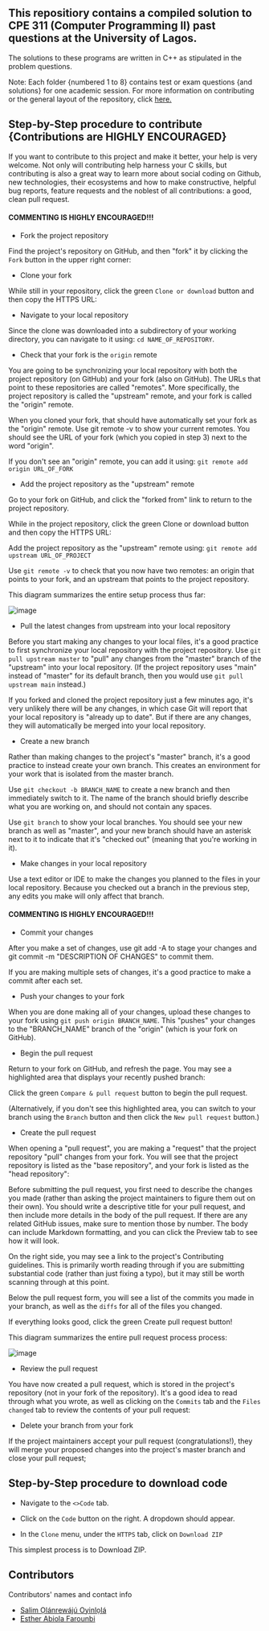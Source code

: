 ## This repositiory contains a compiled solution to CPE 311 (Computer Programming II) past questions at the University of Lagos. 


The solutions to these programs are written in C++ as stipulated in the problem questions. 

Note: Each folder {numbered 1 to 8} contains test or exam questions {and solutions} for one academic session. For more information on contributing or the general layout of the repository, click [here.](https://wa.me/+2349029118927)


## Step-by-Step procedure to contribute {Contributions are HIGHLY ENCOURAGED}

If you want to contribute to this project and make it better, your help is very welcome. Not only will contributing help harness your C skills, but contributing is also a great way to learn more about social coding on Github, new technologies, their ecosystems and how to make constructive, helpful bug reports, feature requests and the noblest of all contributions: a good, clean pull request.

#### COMMENTING IS HIGHLY ENCOURAGED!!!

* Fork the project repository

Find the project's repository on GitHub, and then "fork" it by clicking the  `Fork` button in the upper right corner:

* Clone your fork

While still in your repository, click the green `Clone or download` button and then copy the HTTPS URL:

*  Navigate to your local repository

Since the clone was downloaded into a subdirectory of your working directory, you can navigate to it using: `cd NAME_OF_REPOSITORY`.

* Check that your fork is the `origin` remote

You are going to be synchronizing your local repository with both the project repository (on GitHub) and your fork (also on GitHub). The URLs that point to these repositories are called "remotes". More specifically, the project repository is called the "upstream" remote, and your fork is called the "origin" remote.

When you cloned your fork, that should have automatically set your fork as the "origin" remote. Use git remote -v to show your current remotes. You should see the URL of your fork (which you copied in step 3) next to the word "origin".

If you don't see an "origin" remote, you can add it using: `git remote add origin URL_OF_FORK`

*  Add the project repository as the "upstream" remote

Go to your fork on GitHub, and click the "forked from" link to return to the project repository.

While in the project repository, click the green Clone or download button and then copy the HTTPS URL:

Add the project repository as the "upstream" remote using: `git remote add upstream URL_OF_PROJECT`

Use `git remote -v` to check that you now have two remotes: an origin that points to your fork, and an upstream that points to the project repository.

This diagram summarizes the entire setup process thus far:

![image](https://user-images.githubusercontent.com/64667212/155080697-283cf279-056c-4ec7-8898-7eabf10b114c.png)

* Pull the latest changes from upstream into your local repository

Before you start making any changes to your local files, it's a good practice to first synchronize your local repository with the project repository. Use `git pull upstream master` to "pull" any changes from the "master" branch of the "upstream" into your local repository. (If the project repository uses "main" instead of "master" for its default branch, then you would use `git pull upstream main` instead.)

If you forked and cloned the project repository just a few minutes ago, it's very unlikely there will be any changes, in which case Git will report that your local repository is "already up to date". But if there are any changes, they will automatically be merged into your local repository.

* Create a new branch

Rather than making changes to the project's "master" branch, it's a good practice to instead create your own branch. This creates an environment for your work that is isolated from the master branch.

Use `git checkout -b BRANCH_NAME` to create a new branch and then immediately switch to it. The name of the branch should briefly describe what you are working on, and should not contain any spaces.

Use `git branch` to show your local branches. You should see your new branch as well as "master", and your new branch should have an asterisk next to it to indicate that it's "checked out" (meaning that you're working in it).

* Make changes in your local repository

Use a text editor or IDE to make the changes you planned to the files in your local repository. Because you checked out a branch in the previous step, any edits you make will only affect that branch.

#### COMMENTING IS HIGHLY ENCOURAGED!!!

* Commit your changes

After you make a set of changes, use git add -A to stage your changes and git commit -m "DESCRIPTION OF CHANGES" to commit them.

If you are making multiple sets of changes, it's a good practice to make a commit after each set.

* Push your changes to your fork

When you are done making all of your changes, upload these changes to your fork using `git push origin BRANCH_NAME`. This "pushes" your changes to the "BRANCH_NAME" branch of the "origin" (which is your fork on GitHub).

* Begin the pull request

Return to your fork on GitHub, and refresh the page. You may see a highlighted area that displays your recently pushed branch:

Click the green `Compare & pull request` button to begin the pull request.

(Alternatively, if you don't see this highlighted area, you can switch to your branch using the `Branch` button and then click the `New pull request` button.)

*  Create the pull request

When opening a "pull request", you are making a "request" that the project repository "pull" changes from your fork. You will see that the project repository is listed as the "base repository", and your fork is listed as the "head repository":

Before submitting the pull request, you first need to describe the changes you made (rather than asking the project maintainers to figure them out on their own). You should write a descriptive title for your pull request, and then include more details in the body of the pull request. If there are any related GitHub issues, make sure to mention those by number. The body can include Markdown formatting, and you can click the Preview tab to see how it will look.

On the right side, you may see a link to the project's Contributing guidelines. This is primarily worth reading through if you are submitting substantial code (rather than just fixing a typo), but it may still be worth scanning through at this point.

Below the pull request form, you will see a list of the commits you made in your branch, as well as the `diffs` for all of the files you changed.

If everything looks good, click the green Create pull request button!

This diagram summarizes the entire pull request process process:

![image](https://user-images.githubusercontent.com/64667212/155081709-f9d619c8-024b-456c-8cdb-a836d61a0e14.png)

* Review the pull request

You have now created a pull request, which is stored in the project's repository (not in your fork of the repository). It's a good idea to read through what you wrote, as well as clicking on the `Commits` tab and the `Files changed` tab to review the contents of your pull request:

* Delete your branch from your fork

If the project maintainers accept your pull request (congratulations!), they will merge your proposed changes into the project's master branch and close your pull request;

## Step-by-Step procedure to download code

* Navigate to the `<>Code` tab.

* Click on the `Code` button on the right. A dropdown should appear.

* In the `Clone` menu, under the `HTTPS` tab, click on `Download ZIP`

This simplest process is to Download ZIP.

## Contributors

Contributors' names and contact info

* [Salim Ọlánrewájú Oyinlọlá](https://twitter.com/SalimOpines)
* [Esther Abiola Farounbi](https://twitter.com/abiolaEsther_) 


